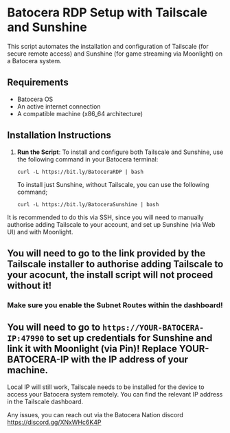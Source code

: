 # Batocera RDP Setup with Tailscale and Sunshine

This script automates the installation and configuration of Tailscale (for secure remote access) and Sunshine (for game streaming via Moonlight) on a Batocera system.

## Requirements
- Batocera OS
- An active internet connection
- A compatible machine (x86_64 architecture)

## Installation Instructions

1. **Run the Script**:
   To install and configure both Tailscale and Sunshine, use the following command in your Batocera terminal:

     `curl -L https://bit.ly/BatoceraRDP | bash`
   
    To install just Sunshine, without Tailscale, you can use the following command;
   
      `curl -L https://bit.ly/BatoceraSunshine | bash`

It is recommended to do this via SSH, since you will need to manually authorise adding Tailscale to your account, and set up Sunshine (via Web UI) and with Moonlight.

## You will need to go to the link provided by the Tailscale installer to authorise adding Tailscale to your acocunt, the install script will not proceed without it! 

### Make sure you enable the Subnet Routes within the dashboard!

## You will need to go to `https://YOUR-BATOCERA-IP:47990` to set up credentials for Sunshine and link it with Moonlight (via Pin)! Replace YOUR-BATOCERA-IP with the IP address of your machine.

Local IP will still work, Tailscale needs to be installed for the device to access your Batocera system remotely. You can find the relevant IP address in the Tailscale dashboard.

Any issues, you can reach out via the Batocera Nation discord https://discord.gg/XNxWHc6K4P
